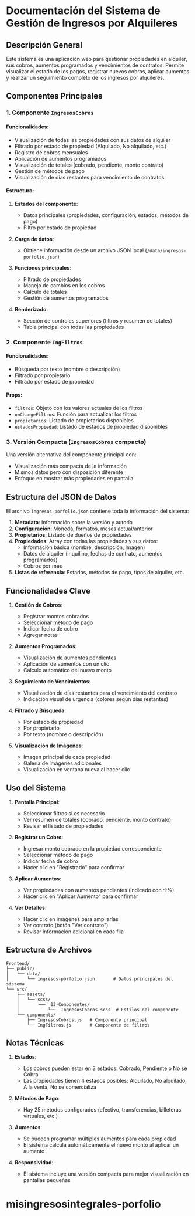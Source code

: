 # Documentación del Sistema de Gestión de Ingresos por Alquileres

## Descripción General

Este sistema es una aplicación web para gestionar propiedades en alquiler, sus cobros, aumentos programados y vencimientos de contratos. Permite visualizar el estado de los pagos, registrar nuevos cobros, aplicar aumentos y realizar un seguimiento completo de los ingresos por alquileres.

## Componentes Principales

### 1. Componente `IngresosCobros`

#### Funcionalidades:
- Visualización de todas las propiedades con sus datos de alquiler
- Filtrado por estado de propiedad (Alquilado, No alquilado, etc.)
- Registro de cobros mensuales
- Aplicación de aumentos programados
- Visualización de totales (cobrado, pendiente, monto contrato)
- Gestión de métodos de pago
- Visualización de días restantes para vencimiento de contratos

#### Estructura:
1. **Estados del componente**:
   - Datos principales (propiedades, configuración, estados, métodos de pago)
   - Filtro por estado de propiedad

2. **Carga de datos**:
   - Obtiene información desde un archivo JSON local (`/data/ingresos-porfolio.json`)

3. **Funciones principales**:
   - Filtrado de propiedades
   - Manejo de cambios en los cobros
   - Cálculo de totales
   - Gestión de aumentos programados

4. **Renderizado**:
   - Sección de controles superiores (filtros y resumen de totales)
   - Tabla principal con todas las propiedades

### 2. Componente `IngFiltros`

#### Funcionalidades:
- Búsqueda por texto (nombre o descripción)
- Filtrado por propietario
- Filtrado por estado de propiedad

#### Props:
- `filtros`: Objeto con los valores actuales de los filtros
- `onChangeFiltros`: Función para actualizar los filtros
- `propietarios`: Listado de propietarios disponibles
- `estadosPropiedad`: Listado de estados de propiedad disponibles

### 3. Versión Compacta (`IngresosCobros` compacto)

Una versión alternativa del componente principal con:
- Visualización más compacta de la información
- Mismos datos pero con disposición diferente
- Enfoque en mostrar más propiedades en pantalla

## Estructura del JSON de Datos

El archivo `ingresos-porfolio.json` contiene toda la información del sistema:

1. **Metadata**: Información sobre la versión y autoría
2. **Configuración**: Moneda, formatos, meses actual/anterior
3. **Propietarios**: Listado de dueños de propiedades
4. **Propiedades**: Array con todas las propiedades y sus datos:
   - Información básica (nombre, descripción, imagen)
   - Datos de alquiler (inquilino, fechas de contrato, aumentos programados)
   - Cobros por mes
5. **Listas de referencia**: Estados, métodos de pago, tipos de alquiler, etc.

## Funcionalidades Clave

1. **Gestión de Cobros**:
   - Registrar montos cobrados
   - Seleccionar método de pago
   - Indicar fecha de cobro
   - Agregar notas

2. **Aumentos Programados**:
   - Visualización de aumentos pendientes
   - Aplicación de aumentos con un clic
   - Cálculo automático del nuevo monto

3. **Seguimiento de Vencimientos**:
   - Visualización de días restantes para el vencimiento del contrato
   - Indicación visual de urgencia (colores según días restantes)

4. **Filtrado y Búsqueda**:
   - Por estado de propiedad
   - Por propietario
   - Por texto (nombre o descripción)

5. **Visualización de Imágenes**:
   - Imagen principal de cada propiedad
   - Galería de imágenes adicionales
   - Visualización en ventana nueva al hacer clic

## Uso del Sistema

1. **Pantalla Principal**:
   - Seleccionar filtros si es necesario
   - Ver resumen de totales (cobrado, pendiente, monto contrato)
   - Revisar el listado de propiedades

2. **Registrar un Cobro**:
   - Ingresar monto cobrado en la propiedad correspondiente
   - Seleccionar método de pago
   - Indicar fecha de cobro
   - Hacer clic en "Registrado" para confirmar

3. **Aplicar Aumentos**:
   - Ver propiedades con aumentos pendientes (indicado con ↑%)
   - Hacer clic en "Aplicar Aumento" para confirmar

4. **Ver Detalles**:
   - Hacer clic en imágenes para ampliarlas
   - Ver contrato (botón "Ver contrato")
   - Revisar información adicional en cada fila

## Estructura de Archivos

```
Frontend/
├── public/
│   └── data/
│       └── ingresos-porfolio.json       # Datos principales del sistema
└── src/
    ├── assets/
    │   └── scss/
    │       └── _03-Componentes/
    │           └── _IngresosCobros.scss  # Estilos del componente
    └── components/
        ├── IngresosCobros.js   # Componente principal
        └── IngFiltros.js       # Componente de filtros
```

## Notas Técnicas

1. **Estados**:
   - Los cobros pueden estar en 3 estados: Cobrado, Pendiente o No se Cobra
   - Las propiedades tienen 4 estados posibles: Alquilado, No alquilado, A la venta, No se comercializa

2. **Métodos de Pago**:
   - Hay 25 métodos configurados (efectivo, transferencias, billeteras virtuales, etc.)

3. **Aumentos**:
   - Se pueden programar múltiples aumentos para cada propiedad
   - El sistema calcula automáticamente el nuevo monto al aplicar un aumento

4. **Responsividad**:
   - El sistema incluye una versión compacta para mejor visualización en pantallas pequeñas

# misingresosintegrales-porfolio
